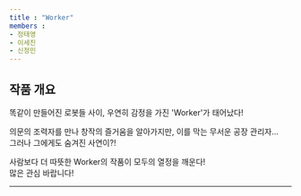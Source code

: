 ```yaml
---
title : "Worker"
members : 
- 정태영
- 이세진
- 신정민
---
```


## 작품 개요

 똑같이 만들어진 로봇들 사이, 우연히 감정을 가진 'Worker'가 태어났다!  

 의문의 조력자를 만나 창작의 즐거움을 알아가지만, 이를 막는 무서운 공장 관리자...  
 그러나 그에게도 숨겨진 사연이?!  
   
 사람보다 더 따뜻한 Worker의 작품이 모두의 열정을 깨운다!  
 많은 관심 바랍니다!  
 
---

